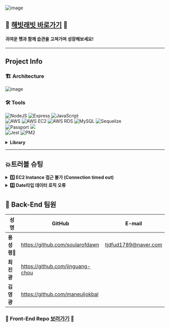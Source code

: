 ![image](https://user-images.githubusercontent.com/106153814/193546577-80451e33-d4f6-422e-8da9-86f205ba55e6.png)

## 💜 [해빗래빗 바로가기][habit-rabbit] 💜
[habit-rabbit]: https://habit-rabbit.shop/ '해빗래빗'

#### 귀여운 펫과 함께 습관을 고쳐가며 성장해보세요!

---

## Project Info

### 🏗 Architecture

![image](https://user-images.githubusercontent.com/106153814/193535566-5abdb0bb-8603-4a86-b14d-396205b075e1.png)

### 🛠 Tools
![NodeJS](https://img.shields.io/badge/node.js-6DA55F?style=for-the-badge&logo=node.js&logoColor=white)
![Express](https://img.shields.io/badge/express-%23404d59.svg?style=for-the-badge&logo=express&logoColor=%2361DAFB)
![JavaScript](https://img.shields.io/badge/javascript-%23323330.svg?style=for-the-badge&logo=javascript&logoColor=%23F7DF1E)
<br>
![AWS](https://img.shields.io/badge/AWS-%23FF9900.svg?style=for-the-badge&logo=amazon-aws&logoColor=black)
![AWS EC2](https://img.shields.io/badge/AWS%20EC2-%23FF9900.svg?style=for-the-badge&logo=amazon-ec2&logoColor=black)
![AWS RDS](https://img.shields.io/badge/AWS%20RDS-%23527FFF.svg?style=for-the-badge&logo=amazon-rds&logoColor=white)
![MySQL](https://img.shields.io/badge/mysql-%2300f.svg?style=for-the-badge&logo=mysql&logoColor=white)
![Sequelize](https://img.shields.io/badge/Sequelize-52B0E7.svg?style=for-the-badge&logo=Sequelize&logoColor=white)
<br>
![Passport](https://img.shields.io/badge/Passport-34E27A?style=for-the-badge&logo=Passport&logoColor=black)
<img src="https://img.shields.io/badge/JSON Web Tokens-000000?style=for-the-badge&logo=JSON Web Tokens&logoColor=white">
<br>
![Jest](https://img.shields.io/badge/Jest-C21325?style=for-the-badge&logo=Jest&logoColor=white)
![PM2](https://img.shields.io/badge/PM2-2B037A?style=for-the-badge&logo=pm2&logoColor=white)

<details>
<summary><b>Library</b></summary>

Library | description
---|:---:
<img src='https://img.shields.io/badge/bcrypt-5.0.1-lightgrey'>| 비밀번호 암호화
<img src='https://img.shields.io/badge/chalk-4.1.2-lightgrey'>| 콘솔 컬러 추가
<img src='https://img.shields.io/badge/cookie--parser-1.4.6-lightgrey'> | 요청에 담긴 쿠키 추출
<img src='https://img.shields.io/badge/cors-2.8.5-lightgrey'> | 교차 리소스 공유
<img src='https://img.shields.io/badge/dotenv-16.0.1-lightgrey'> | 환경변수 관리
<img src='https://img.shields.io/badge/express-4.18.1-lightgrey'> | 프레임워크
<img src='https://img.shields.io/badge/express--session-1.17.3-lightgrey'> | 세션 생성 및 삭제
<img src='https://img.shields.io/badge/joi-17.6.0-lightgrey'> | 입력데이터 검출
<img src='https://img.shields.io/badge/jsonwebtoken-9.5.1-lightgrey'> | 토큰 관리
<img src='https://img.shields.io/badge/morgan-1.10.0-lightgrey'> | 요청 정보 콘솔 감시
<img src='https://img.shields.io/badge/mysql2-2.3.3-lightgrey'> | MySQL
<img src='https://img.shields.io/badge/nodemailer-6.7.8-lightgrey'> | 메일 전송
<img src='https://img.shields.io/badge/nodemon-2.0.19-lightgrey'> | 스크립트 모니터링 유틸리티
<img src='https://img.shields.io/badge/passport-0.6.0-lightgrey'> | 로그인 모듈
<img src='https://img.shields.io/badge/passport--google--oauth2-0.2.0-lightgrey'> | 구글 로그인
<img src='https://img.shields.io/badge/passport--kakao-1.0.1-lightgrey'> | 카카오 로그인
<img src='https://img.shields.io/badge/passport--naver-1.0.6-lightgrey'> | 네이버 로그인
<img src='https://img.shields.io/badge/prettier-2.7.1-lightgrey'> | 코드 스타일 통일
<img src='https://img.shields.io/badge/sequelize-6.21.4-lightgrey'> | MySQL ORM
<img src='https://img.shields.io/badge/sequelize--cli-6.4.1-lightgrey'> | MySQL ORM Console

</details>

---

## 💥트러블 슈팅

<details>
<summary><b>1️⃣ EC2 Instance 접근 불가 (Connection timed out)  </b></summary>  

> **이유** : HTTPS를 위해 ec2에서 Nginx 설정 중 ufw enable 사용 여부를 물었는데 Command may disrupt existing ssh connections 라는 경고 문구에도 허용해 이후 ssh 연결이 불가했다.  
> **해결** : aws에서 새 instance 생성 → 기존 instance 중지 후 볼륨 분리 → 해당 볼륨을새 instance로 연결 → 새 instance의 ufw 폴더에서 연결된 볼륨 파일을 수정 (위의 1안과 동일) → 새 instance 중지 후 임시 연결했던 볼륨 분리 후 기존 instance로 연결 → 기존 instance 시작하면 해결  
</details>

<details>
<summary><b>2️⃣ Date타입 데이터 로직 오류</b></summary>  

> **이유** : Front/EC2/DB UTC 차이 (Front:+09:00/EC2:+00:00/DB:+09:00) 로 인해 제대로 작동하지 않았다.
> **해결** : UTC로 인한 데이터 변화가 없도록 코드 재구성 및 MySQL Timezone 명시
</details>

## 👥 Back-End 팀원
|성명|GitHub|E-mail|
|----|-----|-----|
| **용성령**🔰|https://github.com/soularofdawn|tjdfud1789@naver.com|
| **최진광** |https://github.com/jinguang-chou||
| **김영광** |https://github.com/maneuljokbal||

### 💜 Front-End Repo [보러가기][front] 💜
[front]: https://github.com/HabitHive/front-react '해빗래빗 프론트'
